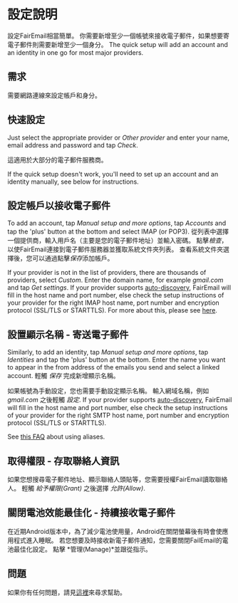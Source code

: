 # 設定說明

設定FairEmail相當簡單。 你需要新增至少一個帳號來接收電子郵件，如果想要寄電子郵件則需要新增至少一個身分。 The quick setup will add an account and an identity in one go for most major providers.

## 需求

需要網路連線來設定帳戶和身分。

## 快速設定

Just select the appropriate provider or *Other provider* and enter your name, email address and password and tap *Check*.

這適用於大部分的電子郵件服務商。

If the quick setup doesn't work, you'll need to set up an account and an identity manually, see below for instructions.

## 設定帳戶以接收電子郵件

To add an account, tap *Manual setup and more options*, tap *Accounts* and tap the 'plus' button at the bottom and select IMAP (or POP3). 從列表中選擇一個提供商，輸入用戶名（主要是您的電子郵件地址）並輸入密碼。 點擊*檢查*，以使FairEmail連接到電子郵件服務器並獲取系統文件夾列表。 查看系統文件夾選擇後，您可以通過點擊*保存*添加帳戶。

If your provider is not in the list of providers, there are thousands of providers, select *Custom*. Enter the domain name, for example *gmail.com* and tap *Get settings*. If your provider supports [auto-discovery](https://tools.ietf.org/html/rfc6186), FairEmail will fill in the host name and port number, else check the setup instructions of your provider for the right IMAP host name, port number and encryption protocol (SSL/TLS or STARTTLS). For more about this, please see [here](https://github.com/M66B/FairEmail/blob/master/FAQ.md#authorizing-accounts).

## 設置顯示名稱 - 寄送電子郵件

Similarly, to add an identity, tap *Manual setup and more options*, tap *Identities* and tap the 'plus' button at the bottom. Enter the name you want to appear in the from address of the emails you send and select a linked account. 輕觸 *保存* 完成新增顯示名稱。

如果帳號為手動設定，您也需要手動設定顯示名稱。 輸入網域名稱，例如 *gmail.com* 之後輕觸 *設定*. If your provider supports [auto-discovery](https://tools.ietf.org/html/rfc6186), FairEmail will fill in the host name and port number, else check the setup instructions of your provider for the right SMTP host name, port number and encryption protocol (SSL/TLS or STARTTLS).

See [this FAQ](https://github.com/M66B/FairEmail/blob/master/FAQ.md#FAQ9) about using aliases.

## 取得權限 - 存取聯絡人資訊

如果您想搜尋電子郵件地址、顯示聯絡人頭貼等，您需要授權FairEmail讀取聯絡人。 輕觸 *給予權限(Grant)* 之後選擇 *允許(Allow)*.

## 關閉電池效能最佳化 - 持續接收電子郵件

在近期Android版本中，為了減少電池使用量，Android在關閉螢幕後有時會使應用程式進入睡眠。 若您想要及時接收新電子郵件通知，您需要關閉FailEmail的電池最佳化設定。 點擊 *管理(Manage)*並跟從指示。

## 問題

如果你有任何問題，請見[這裡](https://github.com/M66B/FairEmail/blob/master/FAQ.md)來尋求幫助。